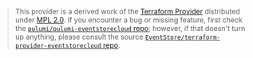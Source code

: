 > This provider is a derived work of the [Terraform Provider](https://github.com/EventStore/terraform-provider-eventstorecloud)
> distributed under [MPL 2.0](https://www.mozilla.org/en-US/MPL/2.0/). If you encounter a bug or missing feature,
> first check the [`pulumi/pulumi-eventstorecloud` repo](https://github.com/pulumi/pulumi-eventstorecloud/issues); however, if that doesn't turn up anything,
> please consult the source [`EventStore/terraform-provider-eventstorecloud` repo](https://github.com/EventStore/terraform-provider-eventstorecloud/issues).
